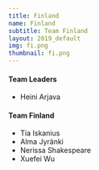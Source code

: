 ```yaml
---
title: Finland
name: Finland
subtitle: Team Finland
layout: 2019_default
img: fi.png
thumbnail: fi.png
---
```


#### Team Leaders
* Heini Arjava

#### Team Finland
* Tia Iskanius
* Alma Jyränki
* Nerissa Shakespeare
* Xuefei Wu
